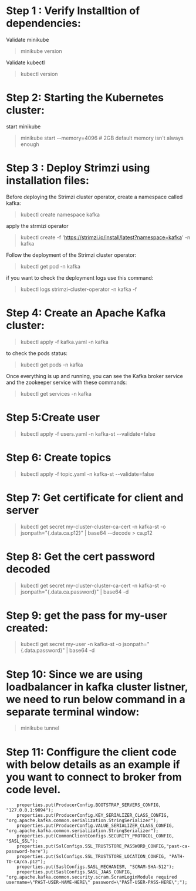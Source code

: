# Step 1 : Verify Installtion of dependencies: 

 Validate minikube
> minikube version

Validate kubectl
> kubectl version

# Step 2: Starting the Kubernetes cluster: 

start minikube
> minikube start --memory=4096 # 2GB default memory isn't always enough

# Step 3 : Deploy Strimzi using installation files: 

Before deploying the Strimzi cluster operator, create a namespace called kafka:
> kubectl create namespace kafka

apply the strmizi operator 

> kubectl create -f 'https://strimzi.io/install/latest?namespace=kafka' -n kafka

Follow the deployment of the Strimzi cluster operator:

> kubectl get pod -n kafka

if you want to check the deployment logs  use this command:

> kubectl logs strimzi-cluster-operator -n kafka -f

# Step 4: Create an Apache Kafka cluster: 

> kubectl apply -f kafka.yaml -n kafka

to check the pods status: 

> kubectl get pods -n kafka 

Once everything is up and running, you can   see the Kafka broker service and the zookeeper service with these commands:

> kubectl get services -n  kafka 

# Step 5:Create user
> kubectl apply -f users.yaml -n kafka-st --validate=false

# Step 6: Create topics 
> kubectl apply -f topic.yaml -n kafka-st --validate=false

# Step 7: Get certificate for client and server

> kubectl get secret my-cluster-cluster-ca-cert -n kafka-st -o jsonpath="{.data.ca\.p12}" | base64 --decode > ca.p12

<!-- save the file ca.p12 and  passphrase in a secure place --> 
# Step 8: Get the cert password decoded 

> kubectl get secret my-cluster-cluster-ca-cert -n kafka-st -o jsonpath="{.data.ca\.password}" | base64 -d

# Step 9: get the pass for my-user created: 

> kubectl get secret my-user -n kafka-st -o jsonpath="{.data.password}" | base64 -d

# Step 10: Since we are using loadbalancer in kafka cluster listner, we need to run below command in a separate  terminal window: 
> minikube tunnel

# Step 11: Conffigure the client code with below  details as an example if you want to connect to broker from code level. 

        properties.put(ProducerConfig.BOOTSTRAP_SERVERS_CONFIG, "127.0.0.1:9094");
        properties.put(ProducerConfig.KEY_SERIALIZER_CLASS_CONFIG, "org.apache.kafka.common.serialization.StringSerializer");
        properties.put(ProducerConfig.VALUE_SERIALIZER_CLASS_CONFIG, "org.apache.kafka.common.serialization.StringSerializer");
        properties.put(CommonClientConfigs.SECURITY_PROTOCOL_CONFIG, "SASL_SSL");
        properties.put(SslConfigs.SSL_TRUSTSTORE_PASSWORD_CONFIG,"past-ca-password-here");
        properties.put(SslConfigs.SSL_TRUSTSTORE_LOCATION_CONFIG, "PATH-TO-CA/ca.p12");
        properties.put(SaslConfigs.SASL_MECHANISM, "SCRAM-SHA-512");
        properties.put(SaslConfigs.SASL_JAAS_CONFIG, "org.apache.kafka.common.security.scram.ScramLoginModule required username=\"PAST-USER-NAME-HERE\" password=\"PAST-USER-PASS-HERE\";");



